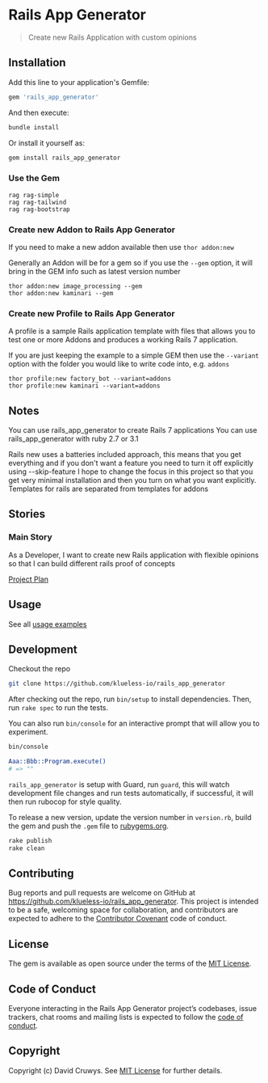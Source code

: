 # Rails App Generator

> Create new Rails Application with custom opinions

## Installation

Add this line to your application's Gemfile:

```ruby
gem 'rails_app_generator'
```

And then execute:

```bash
bundle install
```

Or install it yourself as:

```bash
gem install rails_app_generator
```

### Use the Gem

```
rag rag-simple
rag rag-tailwind
rag rag-bootstrap
```

### Create new Addon to Rails App Generator

If you need to make a new addon available then use `thor addon:new`

Generally an Addon will be for a gem so if you use the `--gem` option, it will bring in the GEM info such as latest version number

```
thor addon:new image_processing --gem
thor addon:new kaminari --gem
```

### Create new Profile to Rails App Generator

A profile is a sample Rails application template with files that allows you to test one or more Addons and produces a working Rails 7 application.

If you are just keeping the example to a simple GEM then use the `--variant` option with the folder you would like to write code into, e.g. `addons`

```
thor profile:new factory_bot --variant=addons
thor profile:new kaminari --variant=addons
```

## Notes

You can use rails_app_generator to create Rails 7 applications
You can use rails_app_generator with ruby 2.7 or 3.1

Rails new uses a batteries included approach, this means that you get everything and if you don't want a feature you need to turn it off explicitly using --skip-feature
I hope to change the focus in this project so that you get very minimal installation and then you turn on what you want explicitly.
Templates for rails are separated from templates for addons

## Stories

### Main Story

As a Developer, I want to create new Rails application with flexible opinions so that I can build different rails proof of concepts

[Project Plan](./docs/project-plan.md)


## Usage
See all [usage examples](./USAGE.md)



## Development

Checkout the repo

```bash
git clone https://github.com/klueless-io/rails_app_generator
```

After checking out the repo, run `bin/setup` to install dependencies. Then, run `rake spec` to run the tests. 

You can also run `bin/console` for an interactive prompt that will allow you to experiment.

```bash
bin/console

Aaa::Bbb::Program.execute()
# => ""
```

`rails_app_generator` is setup with Guard, run `guard`, this will watch development file changes and run tests automatically, if successful, it will then run rubocop for style quality.

To release a new version, update the version number in `version.rb`, build the gem and push the `.gem` file to [rubygems.org](https://rubygems.org).

```bash
rake publish
rake clean
```

## Contributing

Bug reports and pull requests are welcome on GitHub at https://github.com/klueless-io/rails_app_generator. This project is intended to be a safe, welcoming space for collaboration, and contributors are expected to adhere to the [Contributor Covenant](http://contributor-covenant.org) code of conduct.

## License

The gem is available as open source under the terms of the [MIT License](https://opensource.org/licenses/MIT).

## Code of Conduct

Everyone interacting in the Rails App Generator project’s codebases, issue trackers, chat rooms and mailing lists is expected to follow the [code of conduct](https://github.com/klueless-io/rails_app_generator/blob/master/CODE_OF_CONDUCT.md).

## Copyright

Copyright (c) David Cruwys. See [MIT License](LICENSE.txt) for further details.
